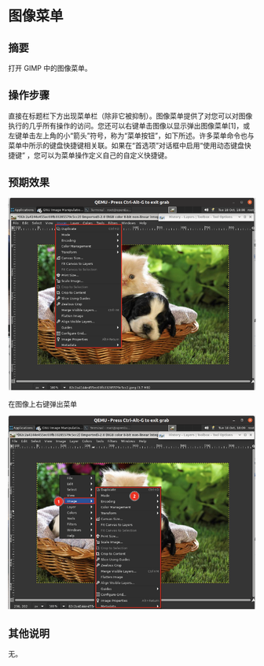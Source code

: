 # 图像菜单

## 摘要

打开 GIMP 中的图像菜单。

## 操作步骤

直接在标题栏下方出现菜单栏（除非它被抑制）。图像菜单提供了对您可以对图像执行的几乎所有操作的访问。您还可以右键单击图像以显示弹出图像菜单[1]，或左键单击左上角的小“箭头”符号，称为“菜单按钮”，如下所述。许多菜单命令也与菜单中所示的键盘快捷键相关联。如果在“首选项”对话框中启用“使用动态键盘快捷键” ，您可以为菜单操作定义自己的自定义快捷键。

## 预期效果

![图像菜单-1](./img/图像菜单-1.png)

在图像上右键弹出菜单

![图像菜单-2](./img/图像菜单-2.png)

## 其他说明

无。
